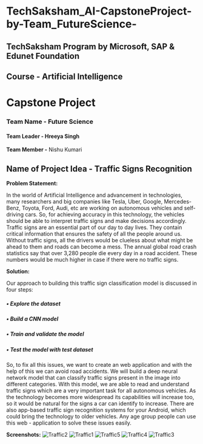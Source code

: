 # TechSaksham_AI-CapstoneProject-by-Team_FutureScience-
## TechSaksham Program by Microsoft, SAP & Edunet Foundation
## Course - Artificial Intelligence
# Capstone Project 
### Team Name - Future Science
#### Team Leader - Hreeya Singh
   **Team Member -** Nishu Kumari
## Name of Project Idea - Traffic Signs Recognition
**Problem Statement:**

In the world of Artificial Intelligence and advancement in 
technologies, many researchers and big companies like Tesla, 
Uber, Google, Mercedes-Benz, Toyota, Ford, Audi, etc are working 
on autonomous vehicles and self-driving cars. 
So, for achieving accuracy in this technology, the vehicles should 
be able to interpret traffic signs and make decisions accordingly.
Traffic signs are an essential part of our day to day lives. They 
contain critical information that ensures the safety of all the people 
around us. Without traffic signs, all the drivers would be clueless 
about what might be ahead to them and roads can become a mess. 
The annual global road crash statistics say that over 3,280 people 
die every day in a road accident. These numbers would be much 
higher in case if there were no traffic signs.

**Solution:**

Our approach to building this traffic sign classification model is discussed in four steps:
##### • Explore the dataset
##### • Build a CNN model
##### • Train and validate the model
##### • Test the model with test dataset
So, to fix all this issues, we want to create an web application and with the help of this we can avoid road 
accidents.
We will build a deep neural network model that can classify traffic signs present in the image into different 
categories. With this model, we are able to read and understand traffic signs which are a very important task for all 
autonomous vehicles.
As the technology becomes more widespread its capabilities will increase too, so it would be natural for the signs 
a car can identify to increase. There are also app-based traffic sign recognition systems for your Android, which 
could bring the technology to older vehicles.
Any age group people can use this web - application to solve these issues easily.

**Screenshots:**
![Traffic2](https://user-images.githubusercontent.com/91070271/164505620-5073d9b8-5af0-42cd-8063-098294f065f2.JPG)
![Traffic1](https://user-images.githubusercontent.com/91070271/164505633-d8a601f8-7726-44e6-8de1-d81f5d2963aa.JPG)
![Traffic5](https://user-images.githubusercontent.com/91070271/164505651-c0ea2b97-fd42-438b-a85d-551ed51c9f86.JPG)
![Traffic4](https://user-images.githubusercontent.com/91070271/164505674-765dab4f-d270-43d2-a260-43a40a5c11af.JPG)
![Traffic3](https://user-images.githubusercontent.com/91070271/164505695-885bb0d7-dc0b-4a85-895e-dca97c512c59.JPG)
